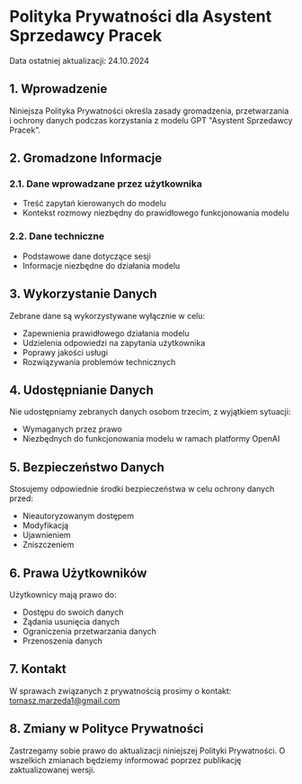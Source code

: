 # Polityka Prywatności dla Asystent Sprzedawcy Pracek
Data ostatniej aktualizacji: 24.10.2024

## 1. Wprowadzenie
Niniejsza Polityka Prywatności określa zasady gromadzenia, przetwarzania i ochrony danych podczas korzystania z modelu GPT "Asystent Sprzedawcy Pracek".

## 2. Gromadzone Informacje
### 2.1. Dane wprowadzane przez użytkownika
- Treść zapytań kierowanych do modelu
- Kontekst rozmowy niezbędny do prawidłowego funkcjonowania modelu

### 2.2. Dane techniczne
- Podstawowe dane dotyczące sesji
- Informacje niezbędne do działania modelu

## 3. Wykorzystanie Danych
Zebrane dane są wykorzystywane wyłącznie w celu:
- Zapewnienia prawidłowego działania modelu
- Udzielenia odpowiedzi na zapytania użytkownika
- Poprawy jakości usługi
- Rozwiązywania problemów technicznych

## 4. Udostępnianie Danych
Nie udostępniamy zebranych danych osobom trzecim, z wyjątkiem sytuacji:
- Wymaganych przez prawo
- Niezbędnych do funkcjonowania modelu w ramach platformy OpenAI

## 5. Bezpieczeństwo Danych
Stosujemy odpowiednie środki bezpieczeństwa w celu ochrony danych przed:
- Nieautoryzowanym dostępem
- Modyfikacją
- Ujawnieniem
- Zniszczeniem

## 6. Prawa Użytkowników
Użytkownicy mają prawo do:
- Dostępu do swoich danych
- Żądania usunięcia danych
- Ograniczenia przetwarzania danych
- Przenoszenia danych

## 7. Kontakt
W sprawach związanych z prywatnością prosimy o kontakt:
tomasz.marzeda1@gmail.com

## 8. Zmiany w Polityce Prywatności
Zastrzegamy sobie prawo do aktualizacji niniejszej Polityki Prywatności. O wszelkich zmianach będziemy informować poprzez publikację zaktualizowanej wersji.
